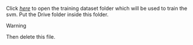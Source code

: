 Click *[here](https://drive.google.com/drive/folders/1sNXDjscTZm9PgI73F3OMGksCXPRE5yNf?usp=sharing)* to open the training dataset folder which will be used to train the svm. Put the Drive folder inside this folder.

> [!WARNING]
> Then delete this file.

